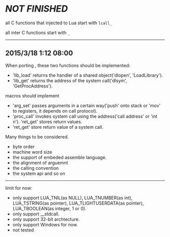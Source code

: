 # **_NOT FINISHED_**

all C functions that injected to Lua start with `lcall_`

all inter C functions start with `_`

-----

## 2015/3/18 1:12 08:00

When porting , these two functions should be implemented:

* 'lib_load' returns the handler of a shared object('dlopen', 'LoadLibrary'). 
* 'lib_get' returns the address of the system call('dlsym', 'GetProcAddress'). 

macros should implement

* 'arg_set' passes arguments in a certain way('push' onto stack or 'mov' to registers, it depends on call protocol). 
* 'proc_call' invokes system call using the address('call address' or 'int n'). 'ret_get' stores return values.
* 'ret_get' store return value of a system call.

Many things to be considered.

* byte order
* machine word size
* the support of embeded assemble language.
* the alignment of arguemnt
* the calling convention
* the system api
and so on

-----

limit for now:
* only support LUA_TNIL(as NULL), LUA_TNUMBER(as int), LUA_TSTRING(as pointer), LUA_TLIGHTUSERDATA(as pointer), LUA_TBOOLEAN(as integer, 1 or 0).
* only support __stdcall.
* only support 32-bit archtecture.
* only support Windows for now.
* not tested